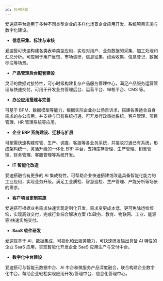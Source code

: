 ```yaml
---
id: 应用场景
---
```


爱速搭平台适用于多种不同类型企业的多样化场景企业应用开发、系统项目实施与数字化建设。

- **信息采集、标注与审核**

爱速搭可快速构建各类表单类型应用，实现对用户、业务数据的采集、加工处理和汇总分析。可应用于用户反馈、市场调研、信息征集、线索收集、信息登记、数据标注等场景。

- **产品管理后台配套建设**

灵活的数据对接特性，可小时级构建复杂产品服务管理中心，满足产品服务运营管理与快速交付。可用于开发业务管理后台、运营平台、审核平台、CMS 等。

- **办公应用搭建与完善**

可基于 BPM、数据模型等能力，根据实际企业办公场景诉求，搭建各类适合自身需求的办公应用，并支持与已有系统打通，可开发行政审批系统、客户管理、项目管理、HR 管理系统等应用。

- **企业 ERP 系统建设、迁移与扩展**

可按需快速构建库管、生产、调度、客服等各业务系统，并接驳打通已有系统，形成架构统一、灵活升级的一体化 ERP 平台，支持库存管理、生产管理、销售管理、财务管理、客服管理等系统开发。

- **IT 智能化改造**

爱速搭融合有更多的 AI 集成特性，可帮助企业快速搭建或改造具备智能化能力的工业应用，实现业务升级，满足工业质检、智慧巡检、生产管理、产能分析等场景的需求。

- **客户项目定制实施**

爱速搭可根据业务需求快速实现定制化开发，需求变更成本低，更可免除运维烦恼，实现高效交付，完成行业综合解决方案 (如政务、教育、物联网、工业、能源等)快速实施交付。

- **SaaS 软件研发**

爱速搭基于 AI、数据集成、可视化和云服务能力，可快速研发输出具备 AI 特性的企业 SaaS 应用，实现智能化开发企业 SaaS 应用生产与交付中台。

- **数字化中台建设**

爱速搭可与智能云数据中台、AI 中台和微服务产品深度融合，联合构建企业数字化中台，帮助企业轻松实现应用开发/管理中台、信息化管理中心。
